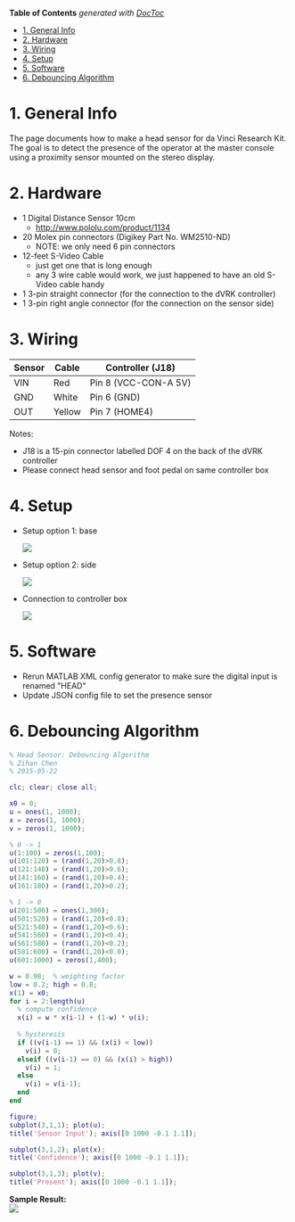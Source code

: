 <!-- START doctoc generated TOC please keep comment here to allow auto update -->
<!-- DON'T EDIT THIS SECTION, INSTEAD RE-RUN doctoc TO UPDATE -->
**Table of Contents**  *generated with [DocToc](http://doctoc.herokuapp.com/)*

- [1. General Info](#1-general-info)
- [2. Hardware](#2-hardware)
- [3. Wiring](#3-wiring)
- [4. Setup](#4-setup)
- [5. Software](#5-software)
- [6. Debouncing Algorithm](#6-debouncing-algorithm)

<!-- END doctoc generated TOC please keep comment here to allow auto update -->

# 1. General Info
The page documents how to make a head sensor for da Vinci Research Kit.  The goal is to detect the presence of the operator at the master console using a proximity sensor mounted on the stereo display.

# 2. Hardware

 * 1 Digital Distance Sensor 10cm
   * http://www.pololu.com/product/1134
 * 20 Molex pin connectors (Digikey Part No. WM2510-ND) 
   * NOTE: we only need 6 pin connectors
 * 12-feet S-Video Cable 
    * just get one that is long enough
    * any 3 wire cable would work, we just happened to have an old S-Video cable handy 
 * 1 3-pin straight connector (for the connection to the dVRK controller)
 * 1 3-pin right angle connector (for the connection on the sensor side)

# 3. Wiring

| Sensor | Cable | Controller (J18)     |
|--------|-------|----------------------|
| VIN    | Red   | Pin 8 (VCC-CON-A 5V) |
| GND    | White | Pin 6 (GND)          |
| OUT    |Yellow | Pin 7 (HOME4)        |

Notes:
* J18 is a 15-pin connector labelled DOF 4 on the back of the dVRK controller
* Please connect head sensor and foot pedal on same controller box

# 4. Setup

* Setup option 1: base

  ![](/jhu-dvrk/sawIntuitiveResearchKit/wiki/assets/head/dvrk-head-sensor-base.jpg)

* Setup option 2: side

  ![](/jhu-dvrk/sawIntuitiveResearchKit/wiki/assets/head/dvrk-head-sensor-side.jpg)  

* Connection to controller box

  ![](/jhu-dvrk/sawIntuitiveResearchKit/wiki/assets/head/dvrk-head-sensor-controller.jpg)

# 5. Software
 * Rerun MATLAB XML config generator to make sure the digital input is renamed "HEAD"
 * Update JSON config file to set the presence sensor


# 6. Debouncing Algorithm

```matlab
% Head Sensor: Debouncing Algorithm
% Zihan Chen
% 2015-05-22 

clc; clear; close all;

x0 = 0;
u = ones(1, 1000);
x = zeros(1, 1000);
v = zeros(1, 1000);

% 0 -> 1
u(1:100) = zeros(1,100);
u(101:120) = (rand(1,20)>0.8);
u(121:140) = (rand(1,20)>0.6);
u(141:160) = (rand(1,20)>0.4);
u(161:180) = (rand(1,20)>0.2);

% 1 -> 0
u(201:500) = ones(1,300);
u(501:520) = (rand(1,20)<0.8);
u(521:540) = (rand(1,20)<0.6);
u(541:560) = (rand(1,20)<0.4);
u(561:580) = (rand(1,20)<0.2);
u(581:600) = (rand(1,20)<0.0);
u(601:1000) = zeros(1,400);

w = 0.98;  % weighting factor
low = 0.2; high = 0.8;
x(1) = x0;
for i = 2:length(u)
  % compute confidence
  x(i) = w * x(i-1) + (1-w) * u(i);  
  
  % hysteresis 
  if ((v(i-1) == 1) && (x(i) < low)) 
    v(i) = 0;
  elseif ((v(i-1) == 0) && (x(i) > high))
    v(i) = 1;
  else
    v(i) = v(i-1);
  end  
end

figure;
subplot(3,1,1); plot(u); 
title('Sensor Input'); axis([0 1000 -0.1 1.1]);

subplot(3,1,2); plot(x); 
title('Confidence'); axis([0 1000 -0.1 1.1]);

subplot(3,1,3); plot(v); 
title('Present'); axis([0 1000 -0.1 1.1]);
```

**Sample Result:**  
![](/jhu-dvrk/sawIntuitiveResearchKit/wiki/assets/head/dvrk-head-sensor-algorithm.jpg)